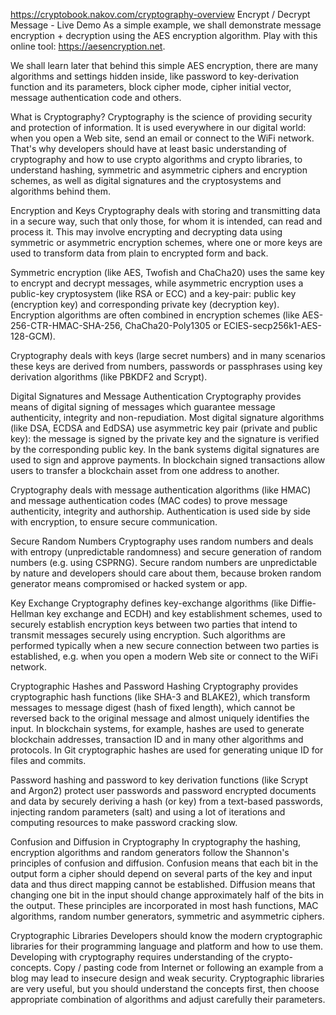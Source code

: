 https://cryptobook.nakov.com/cryptography-overview
Encrypt / Decrypt Message - Live Demo
As a simple example, we shall demonstrate message encryption + decryption using the AES encryption algorithm. Play with this online tool: https://aesencryption.net.

We shall learn later that behind this simple AES encryption, there are many algorithms and settings hidden inside, like password to key-derivation function and its parameters, block cipher mode, cipher initial vector, message authentication code and others.

What is Cryptography?
Cryptography is the science of providing security and protection of information. It is used everywhere in our digital world: when you open a Web site, send an email or connect to the WiFi network. That's why developers should have at least basic understanding of cryptography and how to use crypto algorithms and crypto libraries, to understand hashing, symmetric and asymmetric ciphers and encryption schemes, as well as digital signatures and the cryptosystems and algorithms behind them.

Encryption and Keys
Cryptography deals with storing and transmitting data in a secure way, such that only those, for whom it is intended, can read and process it. This may involve encrypting and decrypting data using symmetric or asymmetric encryption schemes, where one or more keys are used to transform data from plain to encrypted form and back.

Symmetric encryption (like AES, Twofish and ChaCha20) uses the same key to encrypt and decrypt messages, while asymmetric encryption uses a public-key cryptosystem (like RSA or ECC) and a key-pair: public key (encryption key) and corresponding private key (decryption key). Encryption algorithms are often combined in encryption schemes (like AES-256-CTR-HMAC-SHA-256, ChaCha20-Poly1305 or ECIES-secp256k1-AES-128-GCM).

Cryptography deals with keys (large secret numbers) and in many scenarios these keys are derived from numbers, passwords or passphrases using key derivation algorithms (like PBKDF2 and Scrypt).

Digital Signatures and Message Authentication
Cryptography provides means of digital signing of messages which guarantee message authenticity, integrity and non-repudiation. Most digital signature algorithms (like DSA, ECDSA and EdDSA) use asymmetric key pair (private and public key): the message is signed by the private key and the signature is verified by the corresponding public key. In the bank systems digital signatures are used to sign and approve payments. In blockchain signed transactions allow users to transfer a blockchain asset from one address to another.

Cryptography deals with message authentication algorithms (like HMAC) and message authentication codes (MAC codes) to prove message authenticity, integrity and authorship. Authentication is used side by side with encryption, to ensure secure communication.

Secure Random Numbers
Cryptography uses random numbers and deals with entropy (unpredictable randomness) and secure generation of random numbers (e.g. using CSPRNG). Secure random numbers are unpredictable by nature and developers should care about them, because broken random generator means compromised or hacked system or app.

Key Exchange
Cryptography defines key-exchange algorithms (like Diffie-Hellman key exchange and ECDH) and key establishment schemes, used to securely establish encryption keys between two parties that intend to transmit messages securely using encryption. Such algorithms are performed typically when a new secure connection between two parties is established, e.g. when you open a modern Web site or connect to the WiFi network.

Cryptographic Hashes and Password Hashing
Cryptography provides cryptographic hash functions (like SHA-3 and BLAKE2), which transform messages to message digest (hash of fixed length), which cannot be reversed back to the original message and almost uniquely identifies the input. In blockchain systems, for example, hashes are used to generate blockchain addresses, transaction ID and in many other algorithms and protocols. In Git cryptographic hashes are used for generating unique ID for files and commits.

Password hashing and password to key derivation functions (like Scrypt and Argon2) protect user passwords and password encrypted documents and data by securely deriving a hash (or key) from a text-based passwords, injecting random parameters (salt) and using a lot of iterations and computing resources to make password cracking slow.

Confusion and Diffusion in Cryptography
In cryptography the hashing, encryption algorithms and random generators follow the Shannon's principles of confusion and diffusion. Confusion means that each bit in the output form a cipher should depend on several parts of the key and input data and thus direct mapping cannot be established. Diffusion means that changing one bit in the input should change approximately half of the bits in the output. These principles are incorporated in most hash functions, MAC algorithms, random number generators, symmetric and asymmetric ciphers.

Cryptographic Libraries
Developers should know the modern cryptographic libraries for their programming language and platform and how to use them. Developing with cryptography requires understanding of the crypto-concepts. Copy / pasting code from Internet or following an example from a blog may lead to insecure design and weak security. Cryptographic libraries are very useful, but you should understand the concepts first, then choose appropriate combination of algorithms and adjust carefully their parameters.